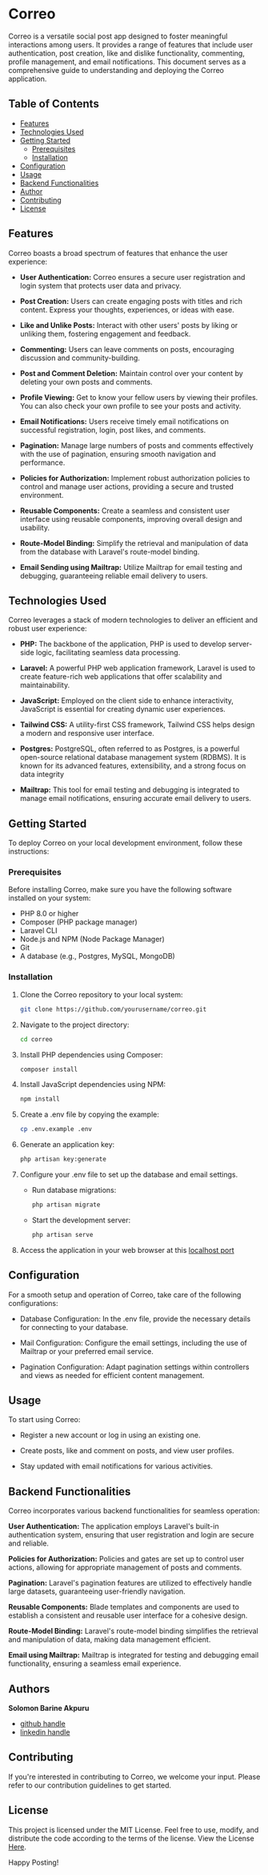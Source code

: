 # Correo

Correo is a versatile social post app designed to foster meaningful interactions among users. It provides a range of features that include user authentication, post creation, like and dislike functionality, commenting, profile management, and email notifications. This document serves as a comprehensive guide to understanding and deploying the Correo application.

## Table of Contents

-   [Features](#features)
-   [Technologies Used](#technologies-used)
-   [Getting Started](#getting-started)
    -   [Prerequisites](#prerequisites)
    -   [Installation](#installation)
-   [Configuration](#configuration)
-   [Usage](#usage)
-   [Backend Functionalities](#backend-functionalities)
-   [Author](#authors)
-   [Contributing](#contributing)
-   [License](#license)

## Features

Correo boasts a broad spectrum of features that enhance the user experience:

-   **User Authentication:** Correo ensures a secure user registration and login system that protects user data and privacy.

-   **Post Creation:** Users can create engaging posts with titles and rich content. Express your thoughts, experiences, or ideas with ease.

-   **Like and Unlike Posts:** Interact with other users' posts by liking or unliking them, fostering engagement and feedback.

-   **Commenting:** Users can leave comments on posts, encouraging discussion and community-building.

-   **Post and Comment Deletion:** Maintain control over your content by deleting your own posts and comments.

-   **Profile Viewing:** Get to know your fellow users by viewing their profiles. You can also check your own profile to see your posts and activity.

-   **Email Notifications:** Users receive timely email notifications on successful registration, login, post likes, and comments.

-   **Pagination:** Manage large numbers of posts and comments effectively with the use of pagination, ensuring smooth navigation and performance.

-   **Policies for Authorization:** Implement robust authorization policies to control and manage user actions, providing a secure and trusted environment.

-   **Reusable Components:** Create a seamless and consistent user interface using reusable components, improving overall design and usability.

-   **Route-Model Binding:** Simplify the retrieval and manipulation of data from the database with Laravel's route-model binding.

-   **Email Sending using Mailtrap:** Utilize Mailtrap for email testing and debugging, guaranteeing reliable email delivery to users.

## Technologies Used

Correo leverages a stack of modern technologies to deliver an efficient and robust user experience:

-   **PHP:** The backbone of the application, PHP is used to develop server-side logic, facilitating seamless data processing.

-   **Laravel:** A powerful PHP web application framework, Laravel is used to create feature-rich web applications that offer scalability and maintainability.

-   **JavaScript:** Employed on the client side to enhance interactivity, JavaScript is essential for creating dynamic user experiences.

-   **Tailwind CSS:** A utility-first CSS framework, Tailwind CSS helps design a modern and responsive user interface.

-   **Postgres:** PostgreSQL, often referred to as Postgres, is a powerful open-source relational database management system (RDBMS). It is known for its advanced features, extensibility, and a strong focus on data integrity

-   **Mailtrap:** This tool for email testing and debugging is integrated to manage email notifications, ensuring accurate email delivery to users.

## Getting Started

To deploy Correo on your local development environment, follow these instructions:

### Prerequisites

Before installing Correo, make sure you have the following software installed on your system:

-   PHP 8.0 or higher
-   Composer (PHP package manager)
-   Laravel CLI
-   Node.js and NPM (Node Package Manager)
-   Git
-   A database (e.g., Postgres, MySQL, MongoDB)

### Installation

1. Clone the Correo repository to your local system:

    ```bash
    git clone https://github.com/yourusername/correo.git
    ```

2. Navigate to the project directory:

    ```bash
    cd correo
    ```

3. Install PHP dependencies using Composer:

    ```bash
    composer install
    ```

4. Install JavaScript dependencies using NPM:

    ```bash
    npm install
    ```

5. Create a .env file by copying the example:

    ```bash
    cp .env.example .env
    ```

6. Generate an application key:

    ```bash
    php artisan key:generate
    ```

7. Configure your .env file to set up the database and email settings.

    - Run database migrations:

        ```bash
        php artisan migrate
        ```

    - Start the development server:

        ```bash
        php artisan serve
        ```

8. Access the application in your web browser at this [localhost port](http://localhost:8000)

## Configuration

For a smooth setup and operation of Correo, take care of the following configurations:

-   Database Configuration: In the .env file, provide the necessary details for connecting to your database.

-   Mail Configuration: Configure the email settings, including the use of Mailtrap or your preferred email service.

-   Pagination Configuration: Adapt pagination settings within controllers and views as needed for efficient content management.

## Usage

To start using Correo:

-   Register a new account or log in using an existing one.

-   Create posts, like and comment on posts, and view user profiles.

-   Stay updated with email notifications for various activities.

## Backend Functionalities

Correo incorporates various backend functionalities for seamless operation:

**User Authentication:** The application employs Laravel's built-in authentication system, ensuring that user registration and login are secure and reliable.

**Policies for Authorization:** Policies and gates are set up to control user actions, allowing for appropriate management of posts and comments.

**Pagination:** Laravel's pagination features are utilized to effectively handle large datasets, guaranteeing user-friendly navigation.

**Reusable Components:** Blade templates and components are used to establish a consistent and reusable user interface for a cohesive design.

**Route-Model Binding:** Laravel's route-model binding simplifies the retrieval and manipulation of data, making data management efficient.

**Email using Mailtrap:** Mailtrap is integrated for testing and debugging email functionality, ensuring a seamless email experience.

## Authors

**Solomon Barine Akpuru**

-   [github handle](https://github.com/solobarine)
-   [linkedin handle](https://linkedin.com/in/solomon-akpuru)

## Contributing

If you're interested in contributing to Correo, we welcome your input. Please refer to our contribution guidelines to get started.

## License

This project is licensed under the MIT License. Feel free to use, modify, and distribute the code according to the terms of the license.
View the License [Here](./LICENSE).

Happy Posting!
